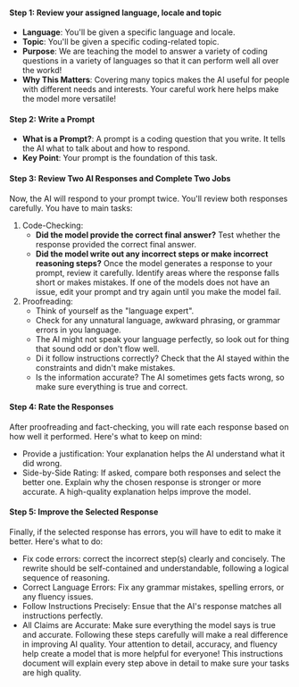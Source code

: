 #### Step 1: Review your assigned language, locale and topic
- **Language**: You'll be given a specific language and locale.
- **Topic**: You'll be given a specific coding-related topic.
- **Purpose**: We are teaching the model to answer a variety of coding questions in a variety of languages so that it can perform well all over the workd!
- **Why This Matters**: Covering many topics makes the AI useful for people with different needs and interests. Your careful work here helps make the model more versatile!
#### Step 2: Write a Prompt
- **What is a Prompt?**: A prompt is a coding question that you write. It tells the AI what to talk about and how to respond.
- **Key Point**: Your prompt is the foundation of this task.

#### Step 3: Review Two AI Responses and Complete Two Jobs
Now, the AI will respond to your prompt twice. You'll review both responses carefully. You have to main tasks:
1. Code-Checking:
	- **Did the model provide the correct final answer?** Test whether the response provided the correct final answer.
	- **Did the model write out any incorrect steps or make incorrect reasoning steps?** Once the model generates a response to your prompt, review it carefully. Identify areas where the response falls short or makes mistakes. If one of the models does not have an issue, edit your prompt and try again until you make the model fail.
1. Proofreading:
	- Think of yourself as the "language expert".
	- Check for any unnatural language, awkward phrasing, or grammar errors in you language.
	- The AI might not speak your language perfectly, so look out for thing that sound odd or don't flow well.
	- Di it follow instructions correctly? Check that the AI stayed within the constraints and didn't make mistakes.
	- Is the information accurate? The AI sometimes gets facts wrong, so make sure everything is true and correct.
#### Step 4: Rate the Responses
After proofreading and fact-checking, you will rate each response based on how well it performed. Here's what to keep on mind:
- Provide a justification: Your explanation helps the AI understand what it did wrong.
- Side-by-Side Rating: If asked, compare both responses and select the better one. Explain why the chosen response is stronger or more accurate. A high-quality explanation helps improve the model.

#### Step 5: Improve the Selected Response
Finally, if the selected response has errors, you will have to edit to make it better. Here's what to do:
- Fix code errors: correct the incorrect step(s) clearly and concisely. The rewrite should be self-contained and understandable, following a logical sequence of reasoning.
- Correct Language Errors: Fix any grammar mistakes, spelling errors, or any fluency issues.
- Follow Instructions Precisely: Ensue that the AI's response matches all instructions perfectly.
- All Claims are Accurate: Make sure everything the model says is true and accurate.
Following these steps carefully will make a real difference in improving AI quality. Your attention to detail, accuracy, and fluency help create a model that is more helpful for everyone!
This instructions document will explain every step above in detail to make sure your tasks are high quality.